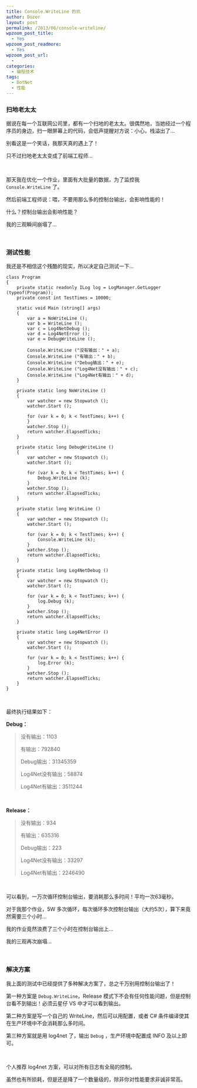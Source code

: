 ```yaml
---
title: Console.WriteLine 的坑
author: Dozer
layout: post
permalink: /2013/06/console-writeline/
wpzoom_post_title:
  - Yes
wpzoom_post_readmore:
  - Yes
wpzoom_post_url:
  -
categories:
  - 编程技术
tags:
  - DotNet
  - 性能
---
```


### 扫地老太太

据说在每一个互联网公司里，都有一个扫地的老太太。很偶然地，当她经过一个程序员的身边，扫一眼屏幕上的代码，会低声提醒对方说：小心，栈溢出了…

别看这是一个笑话，我那天真的遇上了！

只不过扫地老太太变成了前端工程师…

&nbsp;

那天我在优化一个作业，里面有大批量的数据，为了监控我 `Console.WriteLine` 了。

然后前端工程师说：喂，不要用那么多的控制台输出，会影响性能的！

什么？控制台输出会影响性能？

我的三观瞬间崩塌了…

<!--more-->

&nbsp;

### 测试性能

我还是不相信这个残酷的现实，所以决定自己测试一下…

    class Program
    {
    	private static readonly ILog log = LogManager.GetLogger (typeof(Program));
    	private const int TestTimes = 10000;

    	static void Main (string[] args)
    	{
    		var a = NoWriteLine ();
    		var b = WriteLine ();
    		var c = Log4NetDebug ();
    		var d = Log4NetError ();
    		var e = DebugWriteLine ();

    		Console.WriteLine ("没有输出：" + a);
    		Console.WriteLine ("有输出：" + b);
    		Console.WriteLine ("Debug输出：" + e);
    		Console.WriteLine ("Log4Net没有输出：" + c);
    		Console.WriteLine ("Log4Net有输出：" + d);
    	}

    	private static long NoWriteLine ()
    	{
    		var watcher = new Stopwatch ();
    		watcher.Start ();

    		for (var k = 0; k < TestTimes; k++) {
    		}
    		watcher.Stop ();
    		return watcher.ElapsedTicks;
    	}

    	private static long DebugWriteLine ()
    	{
    		var watcher = new Stopwatch ();
    		watcher.Start ();

    		for (var k = 0; k < TestTimes; k++) {
    			Debug.WriteLine (k);
    		}
    		watcher.Stop ();
    		return watcher.ElapsedTicks;
    	}

    	private static long WriteLine ()
    	{
    		var watcher = new Stopwatch ();
    		watcher.Start ();

    		for (var k = 0; k < TestTimes; k++) {
    			Console.WriteLine (k);
    		}
    		watcher.Stop ();
    		return watcher.ElapsedTicks;
    	}

    	private static long Log4NetDebug ()
    	{
    		var watcher = new Stopwatch ();
    		watcher.Start ();

    		for (var k = 0; k < TestTimes; k++) {
    			log.Debug (k);
    		}
    		watcher.Stop ();
    		return watcher.ElapsedTicks;
    	}

    	private static long Log4NetError ()
    	{
    		var watcher = new Stopwatch ();
    		watcher.Start ();

    		for (var k = 0; k < TestTimes; k++) {
    			log.Error (k);
    		}
    		watcher.Stop ();
    		return watcher.ElapsedTicks;
    	}
    }

&nbsp;

最终执行结果如下：

**Debug：**

> 没有输出：1103
>
> 有输出：792840
>
> Debug输出：31345359
>
> Log4Net没有输出：58874
>
> Log4Net有输出：3511244

&nbsp;

**Release：**

> 没有输出：934
>
> 有输出：635316
>
> Debug输出：223
>
> Log4Net没有输出：33297
>
> Log4Net有输出：2246490

&nbsp;

可以看到，一万次循环控制台输出，要消耗那么多时间！平均一次63毫秒。

对于我那个作业，5W 多次循环，每次循环多次控制台输出（大约5次），算下来竟然需要三个小时…

我的作业竟然浪费了三个小时在控制台输出上…

我的三观再次崩塌…

&nbsp;

### 解决方案

我上面的测试中已经提供了多种解决方案了，总之千万别用控制台输出了！

第一种方案是 `Debug.WriteLine`，Release 模式下不会有任何性能问题，但是控制台看不到输出！必须云星仔 VS 中才可以看到输出。

第二种方案是写一个自己的 WriteLine，然后可以用配置，或者 C# 条件编译使其在生产环境中不会消耗那么多时间。

第三种方案就是用 log4net 了，输出 `Debug` ，生产环境中配置成 INFO 及以上即可。

&nbsp;

个人推荐 log4net 方案，可以对所有日志有全局的控制。

虽然也有所损耗，但是还是降了一个数量级的，除非你对性能要求非诚非常高。
